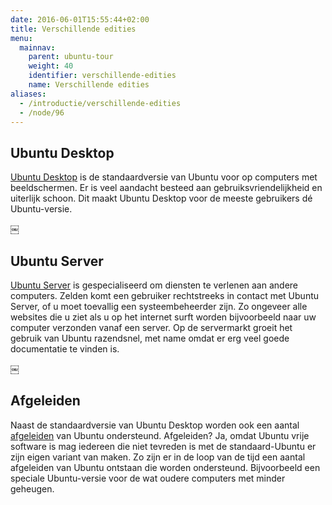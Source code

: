 ```yaml
---
date: 2016-06-01T15:55:44+02:00
title: Verschillende edities
menu:
  mainnav:
    parent: ubuntu-tour
    weight: 40
    identifier: verschillende-edities
    name: Verschillende edities
aliases:
  - /introductie/verschillende-edities
  - /node/96
---
```


## Ubuntu Desktop
[Ubuntu Desktop](/desktop) is de standaardversie van Ubuntu voor op computers met beeldschermen. Er is veel aandacht besteed aan gebruiksvriendelijkheid en uiterlijk schoon. Dit maakt Ubuntu Desktop voor de meeste gebruikers dé Ubuntu-versie.

￼
## Ubuntu Server
[Ubuntu Server](server) is gespecialiseerd om diensten te verlenen aan andere computers. Zelden komt een gebruiker rechtstreeks in contact met Ubuntu Server, of u moet toevallig een systeembeheerder zijn. Zo ongeveer alle websites die u ziet als u op het internet surft worden bijvoorbeeld naar uw computer verzonden vanaf een server. Op de servermarkt groeit het gebruik van Ubuntu razendsnel, met name omdat er erg veel goede documentatie te vinden is.

￼
## Afgeleiden
Naast de standaardversie van Ubuntu Desktop worden ook een aantal [afgeleiden](/afgeleiden) van Ubuntu ondersteund. Afgeleiden? Ja, omdat Ubuntu vrije software is mag iedereen die niet tevreden is met de standaard-Ubuntu er zijn eigen variant van maken. Zo zijn er in de loop van de tijd een aantal afgeleiden van Ubuntu ontstaan die worden ondersteund. Bijvoorbeeld een speciale Ubuntu-versie voor de wat oudere computers met minder geheugen.
